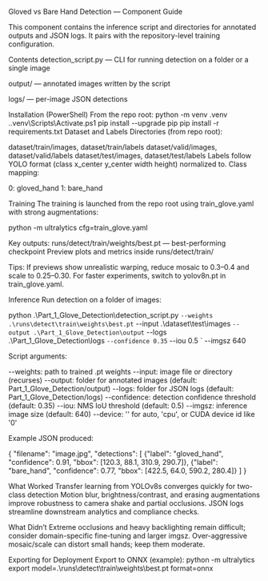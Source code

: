 Gloved vs Bare Hand Detection — Component Guide

This component contains the inference script and directories for annotated outputs and JSON logs. It pairs with the repository-level training configuration.

Contents
detection_script.py — CLI for running detection on a folder or a single image

output/ — annotated images written by the script

logs/ — per-image JSON detections

Installation (PowerShell)
From the repo root:
python -m venv .venv
.\.venv\Scripts\Activate.ps1
pip install --upgrade pip
pip install -r requirements.txt
Dataset and Labels
Directories (from repo root):

dataset/train/images, dataset/train/labels
dataset/valid/images, dataset/valid/labels
dataset/test/images,  dataset/test/labels
Labels follow YOLO format (class x_center y_center width height) normalized to. Class mapping:

0: gloved_hand
1: bare_hand

Training
The training is launched from the repo root using train_glove.yaml with strong augmentations:

python -m ultralytics cfg=train_glove.yaml

Key outputs:
runs/detect/train/weights/best.pt — best-performing checkpoint
Preview plots and metrics inside runs/detect/train/

Tips:
If previews show unrealistic warping, reduce mosaic to 0.3–0.4 and scale to 0.25–0.30.
For faster experiments, switch to yolov8n.pt in train_glove.yaml.

Inference
Run detection on a folder of images:

python .\Part_1_Glove_Detection\detection_script.py `
  --weights .\runs\detect\train\weights\best.pt `
  --input .\dataset\test\images `
  --output .\Part_1_Glove_Detection\output `
  --logs .\Part_1_Glove_Detection\logs `
  --confidence 0.35 `
  --iou 0.5 `
  --imgsz 640


Script arguments:

--weights: path to trained .pt weights
--input: image file or directory (recurses)
--output: folder for annotated images (default: Part_1_Glove_Detection/output)
--logs: folder for JSON logs (default: Part_1_Glove_Detection/logs)
--confidence: detection confidence threshold (default: 0.35)
--iou: NMS IoU threshold (default: 0.5)
--imgsz: inference image size (default: 640)
--device: '' for auto, 'cpu', or CUDA device id like '0'

Example JSON produced:

{
  "filename": "image.jpg",
  "detections": [
    {"label": "gloved_hand", "confidence": 0.91, "bbox": [120.3, 88.1, 310.9, 290.7]},
    {"label": "bare_hand",  "confidence": 0.77, "bbox": [422.5, 64.0, 590.2, 280.4]}
  ]
}

What Worked
Transfer learning from YOLOv8s converges quickly for two-class detection
Motion blur, brightness/contrast, and erasing augmentations improve robustness to camera shake and partial occlusions.
JSON logs streamline downstream analytics and compliance checks.

What Didn’t
Extreme occlusions and heavy backlighting remain difficult; consider domain-specific fine-tuning and larger imgsz.
Over-aggressive mosaic/scale can distort small hands; keep them moderate.

Exporting for Deployment
Export to ONNX (example):
python -m ultralytics export model=.\runs\detect\train\weights\best.pt format=onnx